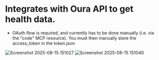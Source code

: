 # Integrates with Oura API to get health data.

- OAuth flow is required, and currently has to be done manually (i.e. via the "code" MCP resource). You must then manually store the access_token in the token.json

<img  alt="Screenshot 2025-08-15 151027" src="https://github.com/user-attachments/assets/edf25664-90e3-4c5e-8633-7708dd3d91d3" />
<img  alt="Screenshot 2025-08-15 151040" src="https://github.com/user-attachments/assets/23d21f22-9e75-4709-8244-cd8fcafe5299" />
